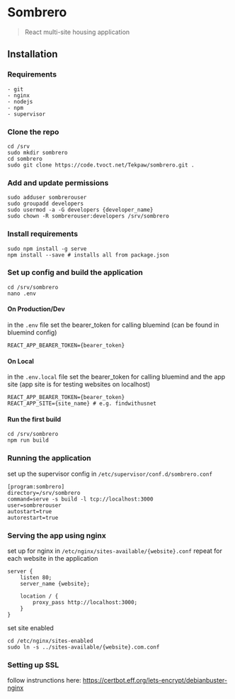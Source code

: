 # Sombrero
> React multi-site housing application

## Installation

### Requirements
```
- git
- nginx
- nodejs
- npm
- supervisor
```

### Clone the repo
```
cd /srv
sudo mkdir sombrero
cd sombrero
sudo git clone https://code.tvoct.net/Tekpaw/sombrero.git .
```

### Add and update permissions
```
sudo adduser sombrerouser
sudo groupadd developers
sudo usermod -a -G developers {developer_name}
sudo chown -R sombrerouser:developers /srv/sombrero
```

### Install requirements
```
sudo npm install -g serve
npm install --save # installs all from package.json
```

### Set up config and build the application
```
cd /srv/sombrero
nano .env
```

#### On Production/Dev
in the `.env` file set the bearer_token for calling bluemind (can be found in bluemind config)
```
REACT_APP_BEARER_TOKEN={bearer_token}
```

#### On Local
in the `.env.local` file set the bearer_token for calling bluemind and the app site (app site is for testing websites on localhost)
```
REACT_APP_BEARER_TOKEN={bearer_token}
REACT_APP_SITE={site_name} # e.g. findwithusnet
```

#### Run the first build
```
cd /srv/sombrero
npm run build
```

### Running the application
set up the supervisor config in `/etc/supervisor/conf.d/sombrero.conf`
```
[program:sombrero]
directory=/srv/sombrero
command=serve -s build -l tcp://localhost:3000
user=sombrerouser
autostart=true
autorestart=true
```

### Serving the app using nginx
set up for nginx in `/etc/nginx/sites-available/{website}.conf`
repeat for each website in the application
```
server {
    listen 80;
    server_name {website};

    location / {
        proxy_pass http://localhost:3000;
    }
}
```
set site enabled
```
cd /etc/nginx/sites-enabled
sudo ln -s ../sites-available/{website}.com.conf
```

### Setting up SSL
follow instrunctions here:
https://certbot.eff.org/lets-encrypt/debianbuster-nginx